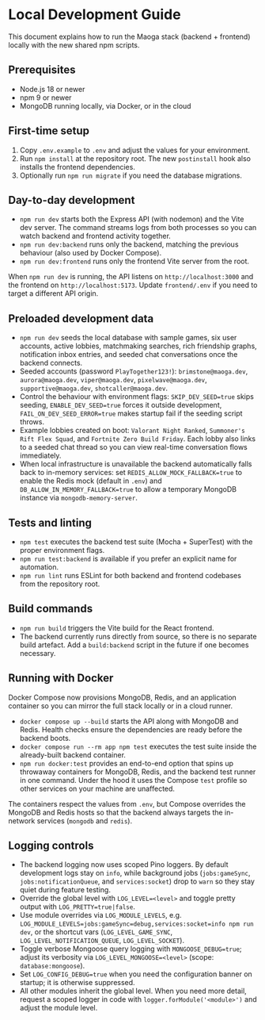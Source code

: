 # Local Development Guide

This document explains how to run the Maoga stack (backend + frontend) locally with the new shared npm scripts.

## Prerequisites
- Node.js 18 or newer
- npm 9 or newer
- MongoDB running locally, via Docker, or in the cloud

## First-time setup
1. Copy `.env.example` to `.env` and adjust the values for your environment.
2. Run `npm install` at the repository root. The new `postinstall` hook also installs the frontend dependencies.
3. Optionally run `npm run migrate` if you need the database migrations.

## Day-to-day development
- `npm run dev` starts both the Express API (with nodemon) and the Vite dev server. The command streams logs from both processes so you can watch backend and frontend activity together.
- `npm run dev:backend` runs only the backend, matching the previous behaviour (also used by Docker Compose).
- `npm run dev:frontend` runs only the frontend Vite server from the root.

When `npm run dev` is running, the API listens on `http://localhost:3000` and the frontend on `http://localhost:5173`. Update `frontend/.env` if you need to target a different API origin.

## Preloaded development data
- `npm run dev` seeds the local database with sample games, six user accounts, active lobbies, matchmaking searches, rich friendship graphs, notification inbox entries, and seeded chat conversations once the backend connects.
- Seeded accounts (password `PlayTogether123!`): `brimstone@maoga.dev`, `aurora@maoga.dev`, `viper@maoga.dev`, `pixelwave@maoga.dev`, `supportive@maoga.dev`, `shotcaller@maoga.dev`.
- Control the behaviour with environment flags: `SKIP_DEV_SEED=true` skips seeding, `ENABLE_DEV_SEED=true` forces it outside development, `FAIL_ON_DEV_SEED_ERROR=true` makes startup fail if the seeding script throws.
- Example lobbies created on boot: `Valorant Night Ranked`, `Summoner's Rift Flex Squad`, and `Fortnite Zero Build Friday`. Each lobby also links to a seeded chat thread so you can view real-time conversation flows immediately.
- When local infrastructure is unavailable the backend automatically falls back to in-memory services: set `REDIS_ALLOW_MOCK_FALLBACK=true` to enable the Redis mock (default in `.env`) and `DB_ALLOW_IN_MEMORY_FALLBACK=true` to allow a temporary MongoDB instance via `mongodb-memory-server`.

## Tests and linting
- `npm test` executes the backend test suite (Mocha + SuperTest) with the proper environment flags.
- `npm run test:backend` is available if you prefer an explicit name for automation.
- `npm run lint` runs ESLint for both backend and frontend codebases from the repository root.

## Build commands
- `npm run build` triggers the Vite build for the React frontend.
- The backend currently runs directly from source, so there is no separate build artefact. Add a `build:backend` script in the future if one becomes necessary.

## Running with Docker
Docker Compose now provisions MongoDB, Redis, and an application container so you can mirror the full stack locally or in a cloud runner.

- `docker compose up --build` starts the API along with MongoDB and Redis. Health checks ensure the dependencies are ready before the backend boots.
- `docker compose run --rm app npm test` executes the test suite inside the already-built backend container.
- `npm run docker:test` provides an end-to-end option that spins up throwaway containers for MongoDB, Redis, and the backend test runner in one command. Under the hood it uses the Compose `test` profile so other services on your machine are unaffected.

The containers respect the values from `.env`, but Compose overrides the MongoDB and Redis hosts so that the backend always targets the in-network services (`mongodb` and `redis`).


## Logging controls
- The backend logging now uses scoped Pino loggers. By default development logs stay on `info`, while background jobs (`jobs:gameSync`, `jobs:notificationQueue`, and `services:socket`) drop to `warn` so they stay quiet during feature testing.
- Override the global level with `LOG_LEVEL=<level>` and toggle pretty output with `LOG_PRETTY=true|false`.
- Use module overrides via `LOG_MODULE_LEVELS`, e.g. `LOG_MODULE_LEVELS=jobs:gameSync=debug,services:socket=info npm run dev`, or the shortcut vars (`LOG_LEVEL_GAME_SYNC`, `LOG_LEVEL_NOTIFICATION_QUEUE`, `LOG_LEVEL_SOCKET`).
- Toggle verbose Mongoose query logging with `MONGOOSE_DEBUG=true`; adjust its verbosity via `LOG_LEVEL_MONGOOSE=<level>` (scope: `database:mongoose`).
- Set `LOG_CONFIG_DEBUG=true` when you need the configuration banner on startup; it is otherwise suppressed.
- All other modules inherit the global level. When you need more detail, request a scoped logger in code with `logger.forModule('<module>')` and adjust the module level.
